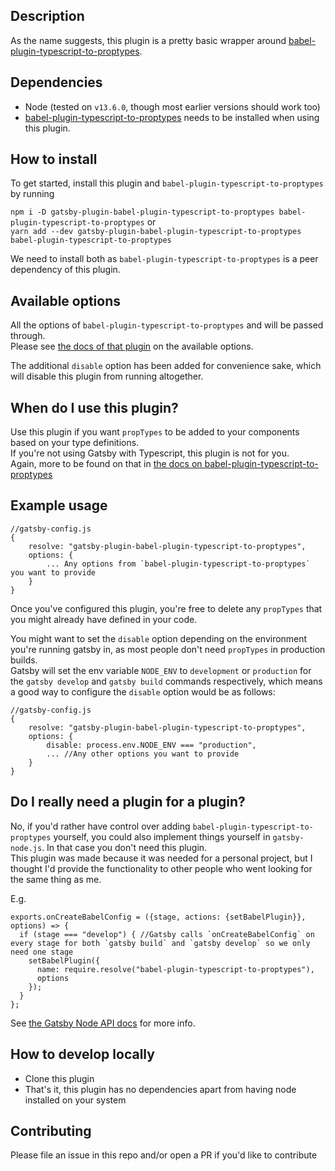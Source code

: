 ## Description

As the name suggests, this plugin is a pretty basic wrapper around [babel-plugin-typescript-to-proptypes](https://www.npmjs.com/package/babel-plugin-typescript-to-proptypes).  

## Dependencies

- Node (tested on `v13.6.0`, though most earlier versions should work too)
- [babel-plugin-typescript-to-proptypes](https://www.npmjs.com/package/babel-plugin-typescript-to-proptypes) needs to be installed when using this plugin.

## How to install

To get started, install this plugin and `babel-plugin-typescript-to-proptypes` by running

`npm i -D gatsby-plugin-babel-plugin-typescript-to-proptypes babel-plugin-typescript-to-proptypes` or  
`yarn add --dev gatsby-plugin-babel-plugin-typescript-to-proptypes babel-plugin-typescript-to-proptypes`

We need to install both as `babel-plugin-typescript-to-proptypes` is a peer dependency of this plugin.

## Available options

All the options of `babel-plugin-typescript-to-proptypes` and will be passed through.  
Please see [the docs of that plugin](https://www.npmjs.com/package/babel-plugin-typescript-to-proptypes) on the available options.  

The additional `disable` option has been added for convenience sake, which will disable this plugin from running altogether.

## When do I use this plugin?

Use this plugin if you want `propTypes` to be added to your components based on your type definitions.  
If you're not using Gatsby with Typescript, this plugin is not for you.    
Again, more to be found on that in [the docs on babel-plugin-typescript-to-proptypes](https://www.npmjs.com/package/babel-plugin-typescript-to-proptypes)

## Example usage

```
//gatsby-config.js
{
    resolve: "gatsby-plugin-babel-plugin-typescript-to-proptypes",
    options: {
        ... Any options from `babel-plugin-typescript-to-proptypes` you want to provide
    }
}
```

Once you've configured this plugin, you're free to delete any `propTypes` that you might already have defined in your code.

You might want to set the `disable` option depending on the environment you're running gatsby in, as most people don't need `propTypes` in production builds.  
Gatsby will set the env variable `NODE_ENV` to `development` or `production` for the `gatsby develop` and `gatsby build` commands respectively,
which means a good way to configure the `disable` option would be as follows:

```
//gatsby-config.js
{
    resolve: "gatsby-plugin-babel-plugin-typescript-to-proptypes",
    options: {
        disable: process.env.NODE_ENV === "production",
        ... //Any other options you want to provide
    }
}
```

## Do I really need a plugin for a plugin?

No, if you'd rather have control over adding `babel-plugin-typescript-to-proptypes` yourself, you could also implement things yourself in `gatsby-node.js`.
In that case you don't need this plugin.  
This plugin was made because it was needed for a personal project, but I thought I'd provide the functionality to other people who went looking for the same thing as me.

E.g.

```
exports.onCreateBabelConfig = ({stage, actions: {setBabelPlugin}}, options) => {
  if (stage === "develop") { //Gatsby calls `onCreateBabelConfig` on every stage for both `gatsby build` and `gatsby develop` so we only need one stage
    setBabelPlugin({
      name: require.resolve("babel-plugin-typescript-to-proptypes"),
      options
    });
  }
};
```

See [the Gatsby Node API docs](https://www.gatsbyjs.org/docs/node-apis/) for more info.

## How to develop locally

- Clone this plugin
- That's it, this plugin has no dependencies apart from having node installed on your system

## Contributing

Please file an issue in this repo and/or open a PR if you'd like to contribute
